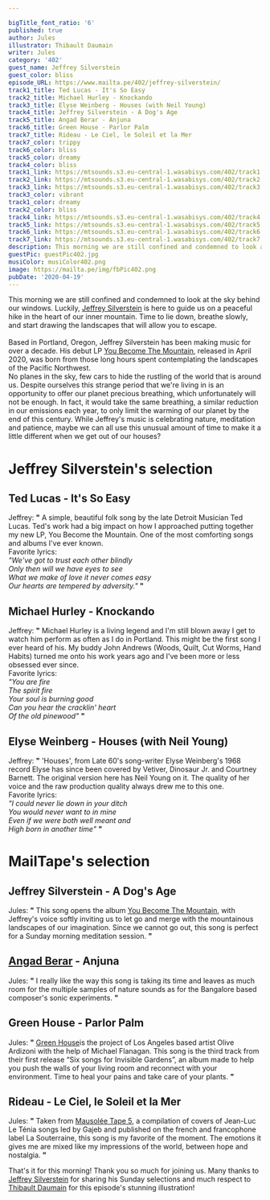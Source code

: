 ```yaml
---

bigTitle_font_ratio: '6'
published: true
author: Jules
illustrator: Thibault Daumain
writer: Jules
category: '402'
guest_name: Jeffrey Silverstein
guest_color: bliss
episode_URL: https://www.mailta.pe/402/jeffrey-silverstein/
track1_title: Ted Lucas - It's So Easy
track2_title: Michael Hurley - Knockando
track3_title: Elyse Weinberg - Houses (with Neil Young)
track4_title: Jeffrey Silverstein - A Dog's Age
track5_title: Angad Berar - Anjuna
track6_title: Green House - Parlor Palm
track7_title: Rideau - Le Ciel, le Soleil et la Mer
track7_color: trippy
track6_color: bliss
track5_color: dreamy
track4_color: bliss
track1_link: https://mtsounds.s3.eu-central-1.wasabisys.com/402/track1.mp3
track2_link: https://mtsounds.s3.eu-central-1.wasabisys.com/402/track2.mp3
track3_link: https://mtsounds.s3.eu-central-1.wasabisys.com/402/track3.mp3
track3_color: vibrant
track1_color: dreamy
track2_color: bliss
track4_link: https://mtsounds.s3.eu-central-1.wasabisys.com/402/track4.mp3
track5_link: https://mtsounds.s3.eu-central-1.wasabisys.com/402/track5.mp3
track6_link: https://mtsounds.s3.eu-central-1.wasabisys.com/402/track6.mp3
track7_link: https://mtsounds.s3.eu-central-1.wasabisys.com/402/track7.mp3
description: This morning we are still confined and condemned to look at the sky behind our windows. Luckily, Jeffrey Silverstein is here to guide us on a peaceful hike in the heart of our inner mountain. Time to lie down, breathe slowly, and start drawing the landscapes that will allow you to escape.
guestPic: guestPic402.jpg
musiColor: musiColor402.png
image: https://mailta.pe/img/fbPic402.png
pubDate: '2020-04-19'
---
```

 This morning we are still confined and condemned to look at the sky behind our windows. Luckily, [Jeffrey Silverstein](https://jeffreysilverstein.bandcamp.com/) is here to guide us on a peaceful hike in the heart of our inner mountain. Time to lie down, breathe slowly, and start drawing the landscapes that will allow you to escape. 
<br><br>
Based in Portland, Oregon, Jeffrey Silverstein has been making music for over a decade. His debut LP [You Become The Mountain](https://jeffreysilverstein.bandcamp.com/album/you-become-the-mountain), released in April 2020, was born from those long hours spent contemplating the landscapes of the Pacific Northwest.<br>
No planes in the sky, few cars to hide the rustling of the world that is around us. Despite ourselves this strange period that we're living in is an opportunity to offer our planet precious breathing, which unfortunately will not be enough. In fact, it would take the same breathing, a similar reduction in our emissions each year, to only limit the warming of our planet by the end of this century. While Jeffrey's music is celebrating nature, meditation and patience, maybe we can all use this unusual amount of time to make it a little different when we get out of our houses?



# Jeffrey Silverstein's selection

## Ted Lucas - It's So Easy
Jeffrey: **"** A simple, beautiful folk song by the late Detroit Musician Ted Lucas. Ted's work had a big impact on how I approached putting together my new LP, You Become the Mountain. One of the most comforting songs and albums I've ever known.<br>
Favorite lyrics:<br>
<i>"We've got to trust each other blindly<br>
Only then will we have eyes to see<br>
What we make of love it never comes easy<br>
Our hearts are tempered by adversity."</i> **"** 

## Michael Hurley - Knockando
Jeffrey: **"** Michael Hurley is a living legend and I'm still blown away I get to watch him perform as often as I do in Portland. This might be the first song I ever heard of his. My buddy John Andrews (Woods, Quilt, Cut Worms, Hand Habits) turned me onto his work years ago and I've been more or less obsessed ever since.<br>
Favorite lyrics:<br>
<i>"You are fire<br>
The spirit fire<br>
Your soul is burning good<br>
Can you hear the cracklin' heart<br>
Of the old pinewood"</i> **"** 

## Elyse Weinberg - Houses (with Neil Young)
Jeffrey: **"** 'Houses', from Late 60's song-writer Elyse Weinberg's 1968 record Elyse has since been covered by Vetiver, Dinosaur Jr. and Courtney Barnett. The original version here has Neil Young on it. The quality of her voice and the raw production quality always drew me to this one. <br>
Favorite lyrics:<br>
<i>"I could never lie down in your ditch<br>
You would never want to in mine<br>
Even if we were both well meant and<br>
High born in another time"</i> **"** 


# MailTape's selection

## Jeffrey Silverstein - A Dog's Age
Jules: **"** This song opens the album [You Become The Mountain](https://jeffreysilverstein.bandcamp.com/album/you-become-the-mountain), with Jeffrey's voice softly inviting us to let go and merge with the mountainous landscapes of our imagination. Since we cannot go out, this song is perfect for a Sunday morning meditation session. **"** 

## [Angad Berar](https://angadberar.bandcamp.com/) - Anjuna
Jules: **"** I really like the way this song is taking its time and leaves as much room for the multiple samples of nature sounds as for the Bangalore based composer's sonic experiments. **"** 

## Green House - Parlor Palm
Jules: **"** [Green House](https://green-house.bandcamp.com/)is the project of Los Angeles based artist Olive Ardizoni with the help of Michael Flanagan. This song is the third track from their first release “Six songs for Invisible Gardens”, an album made to help you push the walls of your living room and reconnect with your environment. Time to heal your pains and take care of your plants. **"** 

## Rideau - Le Ciel, le Soleil et la Mer
Jules: **"** Taken from [Mausolée Tape 5](https://souterraine.biz/album/mausol-e-tape-5), a compilation of covers of Jean-Luc Le Ténia songs led by Gajeb and published on the french and francophone label La Souterraine, this song is my favorite of the moment. The emotions it gives me are mixed like my impressions of the world, between hope and nostalgia. **"** 


That's it for this morning! Thank you so much for joining us. Many thanks to [Jeffrey Silverstein](https://jeffreysilverstein.bandcamp.com/) for sharing his Sunday selections and much respect to [Thibault Daumain](http://thibaultdaumain.fr/) for this episode's stunning illustration!
